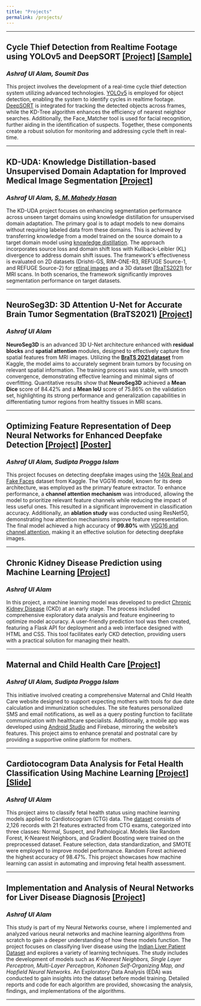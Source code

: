 ```yaml
---
title: "Projects"
permalink: /projects/
---
```


---
<!--
<table style="border-collapse: collapse; border: none;">
  <tr style="border: none;">
    <td style="border: none; vertical-align: top; padding-right: 20px;">
      <h2>Cycle Thief Detection from Realtime Footage using YOLOv5 and DeepSORT <a href="https://github.com/ashraf-ul-alam-amit/cycle_theif">[Project]</a> <a href="https://drive.google.com/file/d/1hRaNBUr8qKRgM-IGYBAFS8Z2d4haFuB7/view">[Sample]</a></h2>
      <p><i><strong>Ashraf Ul Alam, Soumit Das</strong></i></p>
      <p>
      This project involves the development of a real-time cycle thief detection system utilizing advanced technologies. 
      <a href="https://github.com/ultralytics/yolov5">YOLOv5</a> is employed for object detection, enabling the system to identify cycles in realtime footage. 
      <a href="https://github.com/nwojke/deep_sort">DeepSORT</a> is integrated for tracking the detected objects across frames, while the KD-Tree algorithm enhances the efficiency of nearest neighbor searches. 
      Additionally, the Face_Matcher tool is used for facial recognition, further aiding in the identification of suspects. 
      Together, these components create a robust solution for monitoring and addressing cycle theft in real-time.
      </p>
    </td>
    <td style="border: none;">
      <img src="https://github.com/ashraf-ul-alam-amit/cycle_theif/blob/master/FlowCharts/cycle_thief_flowchart_modules.png" width="1500" />
    </td>
  </tr>
</table>
-->
## **Cycle Thief Detection from Realtime Footage using YOLOv5 and DeepSORT [[Project]](https://github.com/ashraf-ul-alam-amit/cycle_theif) [[Sample]](https://drive.google.com/file/d/1hRaNBUr8qKRgM-IGYBAFS8Z2d4haFuB7/view)**  
### *Ashraf Ul Alam, Soumit Das*

This project involves the development of a real-time cycle thief detection system utilizing advanced technologies. [YOLOv5](https://github.com/ultralytics/yolov5) is employed for object detection, enabling the system to identify cycles in realtime footage. [DeepSORT](https://github.com/nwojke/deep_sort) is integrated for tracking the detected objects across frames, while the KD-Tree algorithm enhances the efficiency of nearest neighbor searches. Additionally, the Face_Matcher tool is used for facial recognition, further aiding in the identification of suspects. Together, these components create a robust solution for monitoring and addressing cycle theft in real-time.

---

## **KD-UDA: Knowledge Distillation-based Unsupervised Domain Adaptation for Improved Medical Image Segmentation [[Project]](https://github.com/ashraf-ul-alam-amit/KD-UDA)**  
### *Ashraf Ul Alam, [S. M. Mahedy Hasan](https://www.ruet.ac.bd/mahedycseruet)*

The KD-UDA project focuses on enhancing segmentation performance across unseen target domains using knowledge distillation for unsupervised domain adaptation. The primary goal is to adapt models to new domains without requiring labeled data from these domains. This is achieved by transferring knowledge from a model trained on the source domain to a target domain model using [knowledge distillation](https://keras.io/examples/vision/knowledge_distillation/). The approach incorporates source loss and domain shift loss with Kullback-Leibler (KL) divergence to address domain shift issues. The framework's effectiveness is evaluated on 2D datasets (Drishti-GS, RIM-ONE-R3, REFUGE Source-1, and REFUGE Source-2) for [retinal images](https://doi.org/10.1109/TMI.2020.3015224) and a 3D dataset [(BraTS2021)](https://www.kaggle.com/datasets/dschettler8845/brats-2021-task1) for MRI scans. In both scenarios, the framework significantly improves segmentation performance on target datasets.

---

## **NeuroSeg3D: 3D Attention U-Net for Accurate Brain Tumor Segmentation (BraTS2021) [[Project]](https://github.com/ashraf-ul-alam-amit/NeuroSeg3D)**

### *Ashraf Ul Alam*

**NeuroSeg3D** is an advanced 3D U-Net architecture enhanced with **residual blocks** and **spatial attention** modules, designed to effectively capture fine spatial features from MRI images. Utilizing the [**BraTS 2021 dataset**](https://www.kaggle.com/datasets/dschettler8845/brats-2021-task1) from Kaggle, the model aims to accurately segment brain tumors by focusing on relevant spatial information. The training process was stable, with smooth convergence, demonstrating effective learning and minimal signs of overfitting. Quantitative results show that **NeuroSeg3D** achieved a **Mean Dice** score of 84.42% and a **Mean IoU** score of 75.86% on the validation set, highlighting its strong performance and generalization capabilities in differentiating tumor regions from healthy tissues in MRI scans.

---

## **Optimizing Feature Representation of Deep Neural Networks for Enhanced Deepfake Detection [[Project]](https://github.com/ashraf-ul-alam-amit/Deepfake-Image-Detection) [[Poster]](https://github.com/ashraf-ul-alam-amit/Deepfake-Image-Detection/blob/master/poster.pdf)**  
### *Ashraf Ul Alam, Sudipta Progga Islam*

This project focuses on detecting deepfake images using the [140k Real and Fake Faces](https://www.kaggle.com/datasets/xhlulu/140k-real-and-fake-faces/data) dataset from Kaggle. The VGG16 model, known for its deep architecture, was employed as the primary feature extractor. To enhance performance, a **channel attention mechanism** was introduced, allowing the model to prioritize relevant feature channels while reducing the impact of less useful ones. This resulted in a significant improvement in classification accuracy. Additionally, an **ablation study** was conducted using ResNet50, demonstrating how attention mechanisms improve feature representation. The final model achieved a high accuracy of **99.80%** with [VGG16 and channel attention](https://github.com/ashraf-ul-alam-amit/Deepfake-Image-Detection/blob/master/vgg_channel-attention.ipynb), making it an effective solution for detecting deepfake images.

---
## **Chronic Kidney Disease Prediction using Machine Learning [[Project]](https://github.com/ashraf-ul-alam-amit/CKD)**  
### *Ashraf Ul Alam*

In this project, a machine learning model was developed to predict [Chronic Kidney Disease](https://www.kaggle.com/datasets/mansoordaku/ckdisease) (CKD) at an early stage. The process included comprehensive exploratory data analysis and feature engineering to optimize model accuracy. A user-friendly prediction tool was then created, featuring a Flask API for deployment and a web interface designed with HTML and CSS. This tool facilitates early CKD detection, providing users with a practical solution for managing their health.

---

## **Maternal and Child Health Care [[Project]](https://github.com/ashraf-ul-alam-amit/Maternal_Care)**  
### *Ashraf Ul Alam, Sudipta Progga Islam*

This initiative involved creating a comprehensive Maternal and Child Health Care website designed to support expecting mothers with tools for due date calculation and immunization schedules. The site features personalized SMS and email notifications, as well as a query posting function to facilitate communication with healthcare specialists. Additionally, a mobile app was developed using [Android Studio](https://github.com/ashraf-ul-alam-amit/Maternal-Care-Admin) and Firebase, mirroring the website’s features. This project aims to enhance prenatal and postnatal care by providing a supportive online platform for mothers.

---

## **Cardiotocogram Data Analysis for Fetal Health Classification Using Machine Learning [[Project]](https://github.com/ashraf-ul-alam-amit/fetal_health) [[Slide]](https://github.com/ashraf-ul-alam-amit/fetal_health/blob/master/fetal_health.pdf)**  
### *Ashraf Ul Alam*

This project aims to classify fetal health status using machine learning models applied to Cardiotocogram (CTG) data. The [dataset](https://www.kaggle.com/datasets/andrewmvd/fetal-health-classification) consists of 2,126 records with 21 features extracted from CTG exams, categorized into three classes: Normal, Suspect, and Pathological. Models like Random Forest, K-Nearest Neighbors, and Gradient Boosting were trained on the preprocessed dataset. Feature selection, data standardization, and SMOTE were employed to improve model performance. Random Forest achieved the highest accuracy of 98.47%. This project showcases how machine learning can assist in automating and improving fetal health assessment.

---

## **Implementation and Analysis of Neural Networks for Liver Disease Diagnosis [[Project]](https://github.com/ashraf-ul-alam-amit/Study-on-Neural-Networks-for-Liver-Disease-Diagnosis)**  
### *Ashraf Ul Alam*

This study is part of my Neural Networks course, where I implemented and analyzed various neural networks and machine learning algorithms from scratch to gain a deeper understanding of how these models function. The project focuses on classifying liver disease using the [Indian Liver Patient Dataset](https://www.kaggle.com/datasets/uciml/indian-liver-patient-records) and explores a variety of learning techniques. The study includes the development of models such as *K-Nearest Neighbors, Single Layer Perceptron, Multi-Layer Perceptron, Kohonen Self-Organizing Map, and Hopfield Neural Networks*. An Exploratory Data Analysis (EDA) was conducted to gain insights into the dataset before model training. Detailed reports and code for each algorithm are provided, showcasing the analysis, findings, and implementations of the algorithms.

---




